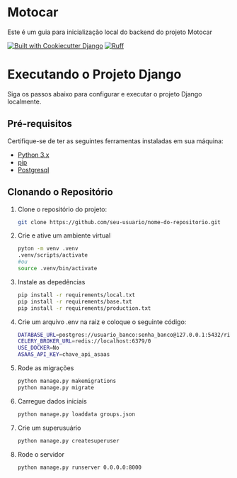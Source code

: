 # Motocar

Este é um guia para inicialização local do backend do projeto Motocar

[![Built with Cookiecutter Django](https://img.shields.io/badge/built%20with-Cookiecutter%20Django-ff69b4.svg?logo=cookiecutter)](https://github.com/cookiecutter/cookiecutter-django/)
[![Ruff](https://img.shields.io/endpoint?url=https://raw.githubusercontent.com/astral-sh/ruff/main/assets/badge/v2.json)](https://github.com/astral-sh/ruff)

# Executando o Projeto Django

Siga os passos abaixo para configurar e executar o projeto Django localmente.

## Pré-requisitos

Certifique-se de ter as seguintes ferramentas instaladas em sua máquina:

- [Python 3.x](https://www.python.org/)
- [pip](https://pip.pypa.io/en/stable/)
- [Postgresql](https://www.postgresql.org/) 

## Clonando o Repositório

1. Clone o repositório do projeto:
   ```bash
   git clone https://github.com/seu-usuario/nome-do-repositorio.git

2. Crie e ative um ambiente virtual
   ```bash
   pyton -m venv .venv
   .venv/scripts/activate
   #ou
   source .venv/bin/activate

3. Instale as depedências
   ```bash
   pip install -r requirements/local.txt
   pip install -r requirements/base.txt
   pip install -r requirements/production.txt

4. Crie um arquivo .env na raiz e coloque o seguinte código:
   ```bash
   DATABASE_URL=postgres://usuario_banco:senha_banco@127.0.0.1:5432/ride_app
   CELERY_BROKER_URL=redis://localhost:6379/0
   USE_DOCKER=No
   ASAAS_API_KEY=chave_api_asaas

5. Rode as migrações
   ```bash
   python manage.py makemigrations
   python manage.py migrate

6. Carregue dados iniciais
   ```bash
   python manage.py loaddata groups.json

7. Crie um superusuário
   ```bash
   python manage.py createsuperuser

8. Rode o servidor
   ```bash
   python manage.py runserver 0.0.0.0:8000
